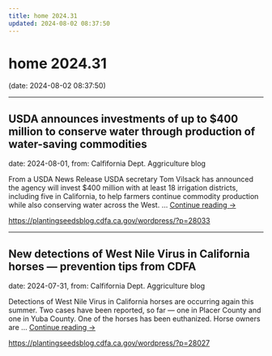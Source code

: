 ```yaml
---
title: home 2024.31
updated: 2024-08-02 08:37:50
---
```


# home 2024.31

(date: 2024-08-02 08:37:50)

---

## USDA announces investments of up to $400 million to conserve water through production of water-saving commodities

date: 2024-08-01, from: Calfifornia Dept. Aggriculture blog

From a USDA News Release USDA secretary Tom Vilsack has announced the agency will invest $400 million with at least 18 irrigation districts, including five in California, to help farmers continue commodity production while also conserving water across the West. &#8230; <a href="https://plantingseedsblog.cdfa.ca.gov/wordpress/?p=28033">Continue reading <span class="meta-nav">&#8594;</span></a> 

<https://plantingseedsblog.cdfa.ca.gov/wordpress/?p=28033>

---

## New detections of West Nile Virus in California horses — prevention tips from CDFA

date: 2024-07-31, from: Calfifornia Dept. Aggriculture blog

Detections of West Nile Virus in California horses are occurring again this summer. Two cases have been reported, so far &#8212; one in Placer County and one in Yuba County. One of the horses has been euthanized. Horse owners are &#8230; <a href="https://plantingseedsblog.cdfa.ca.gov/wordpress/?p=28027">Continue reading <span class="meta-nav">&#8594;</span></a> 

<https://plantingseedsblog.cdfa.ca.gov/wordpress/?p=28027>

